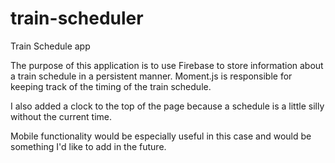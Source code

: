 # train-scheduler


Train Schedule app


The purpose of this application is to use Firebase to store information about a train schedule in a persistent manner. Moment.js is responsible for keeping track of the timing of the train schedule. 

I also added a clock to the top of the page because a schedule is a little silly without the current time.

Mobile functionality would be especially useful in this case and would be something I'd like to add in the future.
